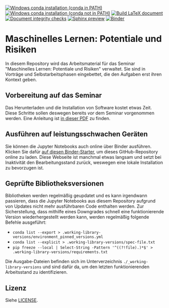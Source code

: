 [![Windows conda installation (conda in PATH)](https://github.com/1kastner/ml-potentials-and-risks/actions/workflows/conda-installation.yaml/badge.svg)](https://github.com/1kastner/ml-potentials-and-risks/actions/workflows/conda-installation.yaml)
[![Windows conda installation (conda not in PATH)](https://github.com/1kastner/ml-potentials-and-risks/actions/workflows/conda-installation-not-in-path.yaml/badge.svg)](https://github.com/1kastner/ml-potentials-and-risks/actions/workflows/conda-installation-not-in-path.yaml)
[![Build LaTeX document](https://github.com/1kastner/ml-potentials-and-risks/actions/workflows/latex.yaml/badge.svg)](https://github.com/1kastner/ml-potentials-and-risks/actions/workflows/latex.yaml)
[![Document integrity checks](https://github.com/1kastner/ml-potentials-and-risks/actions/workflows/notebook-integrity.yaml/badge.svg)](https://github.com/1kastner/ml-potentials-and-risks/actions/workflows/notebook-integrity.yaml)
[![Sphinx preview](https://img.shields.io/badge/SphinxPreview-yes-green.svg)](https://ml-potentials-and-risks.readthedocs.io/de/latest/)
[![Binder](https://mybinder.org/badge_logo.svg)](https://mybinder.org/v2/gh/1kastner/ml-potentials-and-risks/using-python-3-11)

# Maschinelles Lernen: Potentiale und Risiken

In diesem Repository wird das Arbeitsmaterial für das Seminar "Maschinelles Lernen: Potentiale und Risiken" verwaltet.
Sie sind in Vorträge und Selbstarbeitsphasen eingebettet, die den Aufgaben erst ihren Kontext geben.

## Vorbereitung auf das Seminar

Das Herunterladen und die Installation von Software kostet etwas Zeit.
Diese Schritte sollen deswegen bereits *vor* dem Seminar vorgenommen werden.
Eine Anleitung ist
[in dieser PDF](./Vorbereitung-auf-das-Seminar.pdf)
zu finden.

## Ausführen auf leistungsschwachen Geräten

Sie können die Jupyter Notebooks auch online über Binder ausführen.
Klicken Sie dafür
[auf diesen Binder-Starter](https://mybinder.org/v2/gh/1kastner/ml-potentials-and-risks/master?urlpath=lab),
um dieses GitHub-Repository online zu laden.
Diese Webseite ist manchmal etwas langsam und setzt bei Inaktivität den Bearbeitungsstand zurück, weswegen eine lokale Installation zu bevorzugen ist.

## Geprüfte Bibliotheksversionen

Bibliotheken werden regelmäßig geupdatet und es kann irgendwann passieren, dass die Jupyter Notebooks aus diesem Repository aufgrund von Updates nicht mehr ausführbaren Code enthalten werden.
Zur Sicherstellung, dass mithilfe eines Downgrades schnell eine funktionierende Version wiederhergestellt werden kann, werden regelmäßig folgende Befehle ausgeführt:
- `conda list --export > .working-library-versions/environment_pinned_versions.yml`
- `conda list --explicit > .working-library-versions/spec-file.txt`
- `pip freeze --local | Select-String -Pattern '^((?!file).)*$' > .working-library-versions/requirements.txt`

Die Ausgabe-Dateien befinden sich im Unterverzeichnis `./_working-library-versions` und sind dafür da, um den letzten funktionierenden Arbeitsstand zu identifizieren.

## Lizenz

Siehe [LICENSE](LICENSE).
